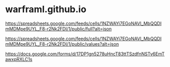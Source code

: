 # warframl.github.io

https://spreadsheets.google.com/feeds/cells/1NZWAYi7EGoNAVI_MbQQDImMDMpe9UYL_F8-r2Nk2FDI/1/public/full?alt=json

https://spreadsheets.google.com/feeds/cells/1NZWAYi7EGoNAVI_MbQQDImMDMpe9UYL_F8-r2Nk2FDI/1/public/values?alt=json

https://docs.google.com/forms/d/17DP1gn5278uHncT83ttTSzdfnNSTv6EmTawxpRXLC1s

